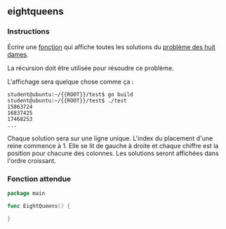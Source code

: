 ## eightqueens

### Instructions

Écrire une [fonction](TODO-LINK) qui affiche toutes les solutions du [problème des huit dames](https://en.wikipedia.org/wiki/Eight_queens_puzzle).

La récursion doit être utilisée pour résoudre ce problème.

L'affichage sera quelque chose comme ça :

```console
student@ubuntu:~/{{ROOT}}/test$ go build
student@ubuntu:~/{{ROOT}}/test$ ./test
15863724
16837425
17468253
...
```

Chaque solution sera sur une ligne unique.
L'index du placement d'une reine commence à 1.
Elle se lit de gauche à droite et chaque chiffre est la position pour chacune des colonnes.
Les solutions seront affichées dans l'ordre croissant.

### Fonction attendue

```go
package main

func EightQueens() {

}
```
